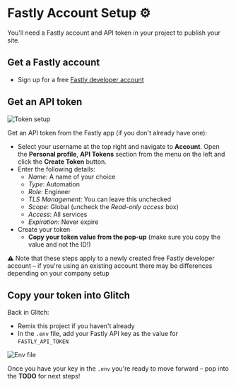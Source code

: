 # Fastly Account Setup ⚙️

You'll need a Fastly account and API token in your project to publish your site.

## Get a Fastly account 

* Sign up for a free <a href="https://www.fastly.com/signup/" target="_blank">Fastly developer account</a>

## Get an API token

![Token setup](https://cdn.glitch.global/0aee1feb-f6aa-4a3e-8585-b0f312670925/create-token.png?v=1715631149729)

Get an API token from the Fastly app (if you don't already have one):

* Select your username at the top right and navigate to **Account**. Open the **Personal profile**, **API Tokens** section from the menu on the left and click the **Create Token** button. 
* Enter the following details:
  * _Name_: A name of your choice
  * _Type_: Automation
  * _Role_: Engineer
  * _TLS Management_: You can leave this unchecked
  * _Scope_: Global (uncheck the _Read-only access_ box)
  * _Access_: All services
  * _Expiration_: Never expire
* Create your token
  * __Copy your token value from the pop-up__ (make sure you copy the value and not the ID!)
  
⚠️ Note that these steps apply to a newly created free Fastly developer account – if you're using an existing account there may be differences depending on your company setup

## Copy your token into Glitch

Back in Glitch:

* Remix this project if you haven't already
* In the `.env` file, add your Fastly API key as the value for `FASTLY_API_TOKEN`

![Env file](https://cdn.glitch.global/267d1048-9239-4a48-903b-e02884465b24/Screenshot%202023-05-19%20at%2017.09.08.png?v=1684512570330)

Once you have your key in the `.env` you're ready to move forward – pop into the __TODO__ for next steps!
